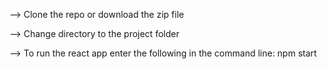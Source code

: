 --> Clone the repo or download the zip file

--> Change directory to the project folder

--> To run the react app enter the following in the command line:
npm start
